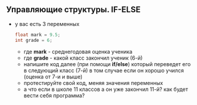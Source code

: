 ## Управляющие структуры. IF-ELSE

* у вас есть 3 переменных

  ```c
  float mark = 9.5;
  int grade = 6;

  ``` 
  * где **mark** - среднегодовая оценка ученика
  * где **grade** - какой класс закончил ученик (6-й)
  * напишите код далее (при помощи **if/else**) который переведет его в следующий класс (7-й) в том случае если он хорошо учился (оценка от 7-и и выше)
  * протестируйте свой код, меняя значения переменных
  * а что если в школе 11 классов а он уже закончил 11-й? как будет вести себя программа?